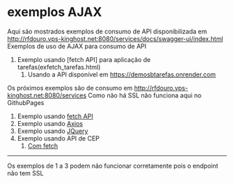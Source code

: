 # exemplos AJAX
Aqui são mostrados exemplos de consumo de API disponibilizada em http://rfdouro.vps-kinghost.net:8080/services/docs/swagger-ui/index.html
Exemplos de uso de AJAX para consumo de API

1. Exemplo usando [fetch API] para aplicação de tarefas(exfetch_tarefas.html) 
   1. Usando a API disponível em https://demosbtarefas.onrender.com

Os próximos exemplos são de consumo em http://rfdouro.vps-kinghost.net:8080/services
Como não há SSL não funciona aqui no GithubPages

1. Exemplo usando [fetch API](exfetch.html) 
2. Exemplo usando [Axios](exaxios.html) 
3. Exemplo usando [JQuery](exJQ.html) 
4. Exemplo usando API de CEP
   1. [Com fetch](exCEP.html) 

-----
Os exemplos de 1 a 3 podem não funcionar corretamente pois o endpoint não tem SSL